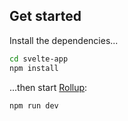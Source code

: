 ## Get started

Install the dependencies...

```bash
cd svelte-app
npm install
```

...then start [Rollup](https://rollupjs.org):

```bash
npm run dev
```
